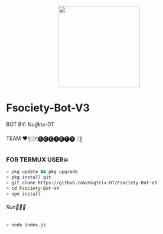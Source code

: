 <p align="center">
<img src="https://media.giphy.com/media/L4m5Lu3sA7SIU/giphy.gif" width="220" height="220"/>
</p>

# Fsociety-Bot-V3

BOT BY: Nυɠƚɾιx-DT

TEAM ♥️༎░🇫🅢🅞🅒🅘🅔🅣🅨 ░༎

### FOR TERMUX USER💥

```bash
> pkg update && pkg upgrade
> pkg install git
> git clone https://github.com/Nugtrix-DT/Fsociety-Bot-V3
> cd Fsociety-Bot-V4
> npm install
```
###### Run🏃🏻‍♂️
```bash
> node index.js
```
